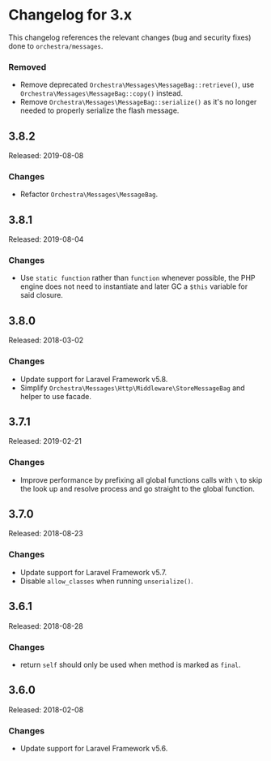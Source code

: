 # Changelog for 3.x

This changelog references the relevant changes (bug and security fixes) done to `orchestra/messages`.

### Removed

* Remove deprecated `Orchestra\Messages\MessageBag::retrieve()`, use `Orchestra\Messages\MessageBag::copy()` instead.
* Remove `Orchestra\Messages\MessageBag::serialize()` as it's no longer needed to properly serialize the flash message.

## 3.8.2

Released: 2019-08-08

### Changes

* Refactor `Orchestra\Messages\MessageBag`.

## 3.8.1

Released: 2019-08-04

### Changes

* Use `static function` rather than `function` whenever possible, the PHP engine does not need to instantiate and later GC a `$this` variable for said closure.

## 3.8.0 

Released: 2018-03-02

### Changes

* Update support for Laravel Framework v5.8.
* Simplify `Orchestra\Messages\Http\Middleware\StoreMessageBag` and helper to use facade.

## 3.7.1

Released: 2019-02-21

### Changes

* Improve performance by prefixing all global functions calls with `\` to skip the look up and resolve process and go straight to the global function.

## 3.7.0 

Released: 2018-08-23

### Changes

* Update support for Laravel Framework v5.7.
* Disable `allow_classes` when running `unserialize()`.

## 3.6.1

Released: 2018-08-28

### Changes

* return `self` should only be used when method is marked as `final`.

## 3.6.0 

Released: 2018-02-08

### Changes

* Update support for Laravel Framework v5.6.
